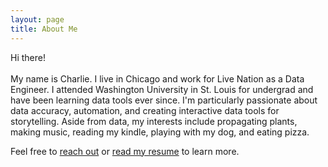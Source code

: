 ```yaml
---
layout: page
title: About Me
---
```


Hi there!<br><br>My name is Charlie. I live in Chicago and work for Live Nation as a Data Engineer. I attended Washington University in St. Louis for undergrad and have been learning data tools ever since. I'm particularly passionate about data accuracy, automation, and creating interactive data tools for storytelling. Aside from data, my interests include propagating plants, making music, reading my kindle, playing with my dog, and eating pizza.

Feel free to [reach out](../contact) or [read my resume](../resume) to learn more.
